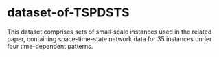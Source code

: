 # dataset-of-TSPDSTS
This dataset comprises sets of small-scale instances used in the related paper, containing space-time-state network data for 35 instances under four time-dependent patterns.
